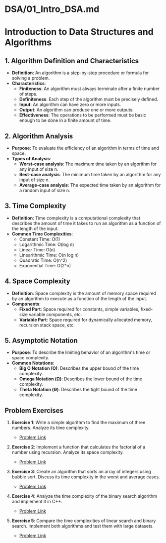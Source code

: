 # DSA/01_Intro_DSA.md

# Introduction to Data Structures and Algorithms

## 1. Algorithm Definition and Characteristics
- **Definition**: An algorithm is a step-by-step procedure or formula for solving a problem.
- **Characteristics**:
  - **Finiteness**: An algorithm must always terminate after a finite number of steps.
  - **Definiteness**: Each step of the algorithm must be precisely defined.
  - **Input**: An algorithm can have zero or more inputs.
  - **Output**: An algorithm can produce one or more outputs.
  - **Effectiveness**: The operations to be performed must be basic enough to be done in a finite amount of time.

## 2. Algorithm Analysis
- **Purpose**: To evaluate the efficiency of an algorithm in terms of time and space.
- **Types of Analysis**:
  - **Worst-case analysis**: The maximum time taken by an algorithm for any input of size n.
  - **Best-case analysis**: The minimum time taken by an algorithm for any input of size n.
  - **Average-case analysis**: The expected time taken by an algorithm for a random input of size n.

## 3. Time Complexity
- **Definition**: Time complexity is a computational complexity that describes the amount of time it takes to run an algorithm as a function of the length of the input.
- **Common Time Complexities**:
  - Constant Time: O(1)
  - Logarithmic Time: O(log n)
  - Linear Time: O(n)
  - Linearithmic Time: O(n log n)
  - Quadratic Time: O(n^2)
  - Exponential Time: O(2^n)

## 4. Space Complexity
- **Definition**: Space complexity is the amount of memory space required by an algorithm to execute as a function of the length of the input.
- **Components**:
  - **Fixed Part**: Space required for constants, simple variables, fixed-size variable components, etc.
  - **Variable Part**: Space required for dynamically allocated memory, recursion stack space, etc.

## 5. Asymptotic Notation
- **Purpose**: To describe the limiting behavior of an algorithm's time or space complexity.
- **Common Notations**:
  - **Big O Notation (O)**: Describes the upper bound of the time complexity.
  - **Omega Notation (Ω)**: Describes the lower bound of the time complexity.
  - **Theta Notation (Θ)**: Describes the tight bound of the time complexity.

## Problem Exercises
1. **Exercise 1**: Write a simple algorithm to find the maximum of three numbers. Analyze its time complexity.
   - [Problem Link](https://www.example.com/problem1)

2. **Exercise 2**: Implement a function that calculates the factorial of a number using recursion. Analyze its space complexity.
   - [Problem Link](https://www.example.com/problem2)

3. **Exercise 3**: Create an algorithm that sorts an array of integers using bubble sort. Discuss its time complexity in the worst and average cases.
   - [Problem Link](https://www.example.com/problem3)

4. **Exercise 4**: Analyze the time complexity of the binary search algorithm and implement it in C++.
   - [Problem Link](https://www.example.com/problem4)

5. **Exercise 5**: Compare the time complexities of linear search and binary search. Implement both algorithms and test them with large datasets.
   - [Problem Link](https://www.example.com/problem5)